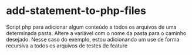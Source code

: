 # add-statement-to-php-files
Script php para adicionar algum conteúdo a todos os arquivos de uma determinada pasta.
Altere a variável com o nome da pasta para o caminho desejado.
Nesse caso do exemplo, estou adicionando um use de forma recursiva a todos os arquivos de testes de feature
